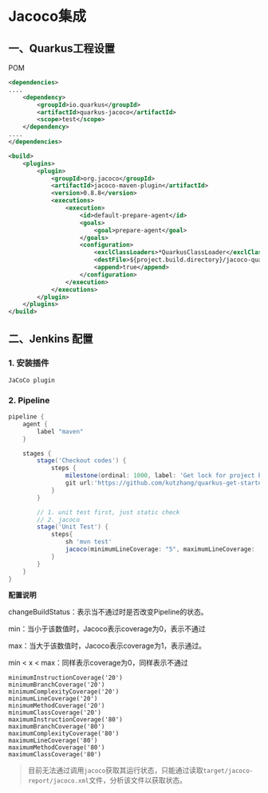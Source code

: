 # Jacoco集成

## 一、Quarkus工程设置

POM

```xml
<dependencies>
....
    <dependency>
        <groupId>io.quarkus</groupId>
        <artifactId>quarkus-jacoco</artifactId>
        <scope>test</scope>
    </dependency>
....
</dependencies>
```

```xml
<build>
    <plugins>
        <plugin>
            <groupId>org.jacoco</groupId>
            <artifactId>jacoco-maven-plugin</artifactId>
            <version>0.8.8</version>
            <executions>
                <execution>
                    <id>default-prepare-agent</id>
                    <goals>
                        <goal>prepare-agent</goal>
                    </goals>
                    <configuration>
                        <exclClassLoaders>*QuarkusClassLoader</exclClassLoaders>
                        <destFile>${project.build.directory}/jacoco-quarkus.exec</destFile>
                        <append>true</append>
                    </configuration>
                </execution>
            </executions>
        </plugin>
    </plugins>
</build>
```



## 二、Jenkins 配置

### 1. 安装插件

`JaCoCo plugin`

### 2. Pipeline

```groovy
pipeline {
    agent {
        label "maven"
    }

    stages {
        stage('Checkout codes') {
            steps {
                milestone(ordinal: 1000, label: 'Get lock for project build')
                git url:'https://github.com/kutzhang/quarkus-get-started.git', branch:'main'
            }
        }

        // 1. unit test first, just static check
        // 2. jacoco
        stage('Unit Test') {
            steps{
                sh 'mvn test'
                jacoco(minimumLineCoverage: "5", maximumLineCoverage: '10', changeBuildStatus: true)
            }
        }
    }
}
```

**配置说明**

changeBuildStatus：表示当不通过时是否改变Pipeline的状态。

min：当小于该数值时，Jacoco表示coverage为0，表示不通过

max：当大于该数值时，Jacoco表示coverage为1，表示通过。

min < x < max：同样表示coverage为0，同样表示不通过

```
minimumInstructionCoverage('20')
minimumBranchCoverage('20')
minimumComplexityCoverage('20')
minimumLineCoverage('20')
minimumMethodCoverage('20')
minimumClassCoverage('20')
maximumInstructionCoverage('80')
maximumBranchCoverage('80')
maximumComplexityCoverage('80')
maximumLineCoverage('80')
maximumMethodCoverage('80')
maximumClassCoverage('80')
```

> 目前无法通过调用`jacoco`获取其运行状态，只能通过读取`target/jacoco-report/jacoco.xml`文件，分析该文件以获取状态。